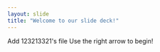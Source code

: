 ```yaml
---
layout: slide
title: "Welcome to our slide deck!"
---
```

Add 123213321's file
Use the right arrow to begin!
